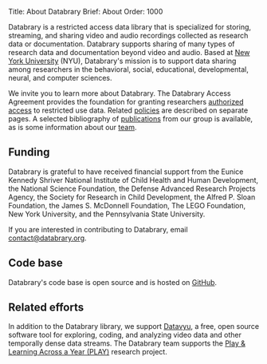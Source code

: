 Title: About Databrary
Brief: About
Order: 1000

Databrary is a restricted access data library that is specialized for storing, streaming, and sharing video and audio recordings collected as research data or documentation.
Databrary supports sharing of many types of research data and documentation beyond video and audio.
Based at [New York University](http://www.nyu.edu) (NYU), Databrary's mission is to support data sharing among researchers in the behavioral, social, educational, developmental, neural, and computer sciences.

We invite you to learn more about Databrary.
The Databrary Access Agreement provides the foundation for granting researchers [authorized access](|filename|about/agreement.md) to restricted use data.
Related [policies](|filename|about/policies.md) are described on separate pages.
A selected bibliography of [publications](|filename|about/publications.md) from our group is available, as is some information about our [team](|filename|about/team.md).

## Funding

Databrary is grateful to have received financial support from the Eunice Kennedy Shriver National Institute of Child Health and Human Development, the National Science Foundation, the Defense Advanced Research Projects Agency, the Society for Research in Child Development, the Alfred P. Sloan Foundation, the James S. McDonnell Foundation, The LEGO Foundation, New York University, and the Pennsylvania State University.

If you are interested in contributing to Databrary, email contact@databrary.org.

## Code base

Databrary's code base is open source and is hosted on [GitHub](https://github.com/databrary).

## Related efforts

In addition to the Databrary library, we support [Datavyu](http://datavyu.org), a free, open source software tool for exploring, coding, and analyzing video data and other temporally dense data streams.
The Databrary team supports the [Play & Learning Across a Year (PLAY)](https://play-project.org) research project.
